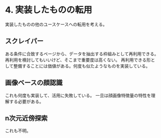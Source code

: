 # 4. 実装したものの転用
実装したものの他のユースケースへの転用を考える。

## スクレイパー
ある条件に合致するページから、データを抽出する枠組みとして再利用できる。
再利用を検討してもいいけど、そこまで重要度は高くない。
再利用できる形として整備することには価値がある。何度も似たようなものを実装している。

## 画像ベースの顔認識
これも何度も実装して、活用に失敗している。
一旦は顔画像特徴量の特性を理解する必要がある。

## n次元近傍探索
これも不明。
